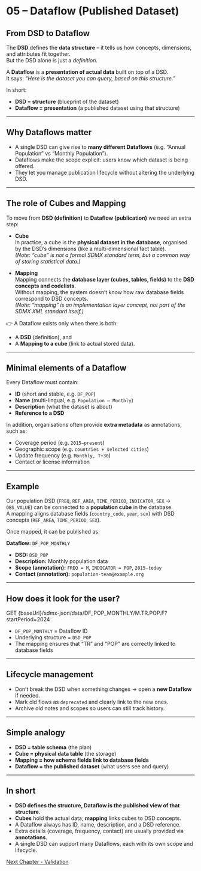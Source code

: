 # 05 – Dataflow (Published Dataset)

## From DSD to Dataflow  

The **DSD** defines the **data structure** – it tells us how concepts, dimensions, and attributes fit together.  
But the DSD alone is just a *definition*.  

A **Dataflow** is a **presentation of actual data** built on top of a DSD.  
It says: *“Here is the dataset you can query, based on this structure.”*  

In short:  
- **DSD = structure** (blueprint of the dataset)  
- **Dataflow = presentation** (a published dataset using that structure)  

---

## Why Dataflows matter  

- A single DSD can give rise to **many different Dataflows** (e.g. “Annual Population” vs “Monthly Population”).  
- Dataflows make the scope explicit: users know which dataset is being offered.  
- They let you manage publication lifecycle without altering the underlying DSD.  

---

## The role of Cubes and Mapping  

To move from **DSD (definition)** to **Dataflow (publication)** we need an extra step:  

- **Cube**  
  In practice, a cube is the **physical dataset in the database**, organised by the DSD’s dimensions (like a multi-dimensional fact table).  
  *(Note: “cube” is not a formal SDMX standard term, but a common way of storing statistical data.)*  

- **Mapping**  
  Mapping connects the **database layer (cubes, tables, fields)** to the **DSD concepts and codelists**.  
  Without mapping, the system doesn’t know how raw database fields correspond to DSD concepts.  
  *(Note: “mapping” is an implementation layer concept, not part of the SDMX XML standard itself.)*  

👉 A Dataflow exists only when there is both:  
- A **DSD** (definition), and  
- A **Mapping to a cube** (link to actual stored data).  

---

## Minimal elements of a Dataflow  

Every Dataflow must contain:  
- **ID** (short and stable, e.g. `DF_POP`)  
- **Name** (multi-lingual, e.g. `Population – Monthly`)  
- **Description** (what the dataset is about)  
- **Reference to a DSD**  

In addition, organisations often provide **extra metadata** as annotations, such as:  
- Coverage period (e.g. `2015–present`)  
- Geographic scope (e.g. `countries + selected cities`)  
- Update frequency (e.g. `Monthly, T+30`)  
- Contact or license information  

---

## Example  

Our population DSD (`FREQ`, `REF_AREA`, `TIME_PERIOD`, `INDICATOR`, `SEX` → `OBS_VALUE`) can be connected to a **population cube** in the database.  
A mapping aligns database fields (`country_code`, `year`, `sex`) with DSD concepts (`REF_AREA`, `TIME_PERIOD`, `SEX`).  

Once mapped, it can be published as:  

**Dataflow:** `DF_POP_MONTHLY`  
- **DSD:** `DSD_POP`  
- **Description:** Monthly population data  
- **Scope (annotation):** `FREQ = M`, `INDICATOR = POP`, `2015–today`  
- **Contact (annotation):** `population-team@example.org`  

---

## How does it look for the user?  

GET {baseUrl}/sdmx-json/data/DF_POP_MONTHLY/M.TR.POP.F?startPeriod=2024


- `DF_POP_MONTHLY` = Dataflow ID  
- Underlying structure = `DSD_POP`  
- The mapping ensures that “TR” and “POP” are correctly linked to database fields  

---

## Lifecycle management  

- Don’t break the DSD when something changes → open a **new Dataflow** if needed.  
- Mark old flows as `deprecated` and clearly link to the new ones.  
- Archive old notes and scopes so users can still track history.  

---

## Simple analogy  

- **DSD = table schema** (the plan)  
- **Cube = physical data table** (the storage)  
- **Mapping = how schema fields link to database fields**  
- **Dataflow = the published dataset** (what users see and query)  

---

## In short  

- **DSD defines the structure, Dataflow is the published view of that structure.**  
- **Cubes** hold the actual data; **mapping** links cubes to DSD concepts.  
- A Dataflow always has ID, name, description, and a DSD reference.  
- Extra details (coverage, frequency, contact) are usually provided via **annotations**.  
- A single DSD can support many Dataflows, each with its own scope and lifecycle.  

[Next Chapter - Validation](https://github.com/kurtaranexpress/sdmx/blob/main/guides/en/06%20-%20Validation.md)
